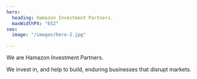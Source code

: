 ```yaml
---
hero:
  heading: Hamazon Investment Partners.
  maxWidthPX: "652"
seo:
  image: "/images/hero-2.jpg"

---
```

We are Hamazon Investment Partners.

We invest in, and help to build, enduring businesses that disrupt markets.